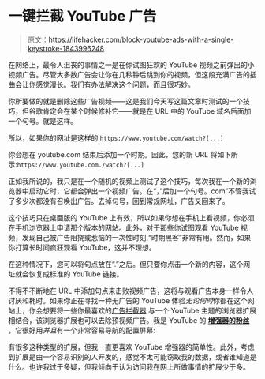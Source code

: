 # 一键拦截 YouTube 广告

> 原文：<https://lifehacker.com/block-youtube-ads-with-a-single-keystroke-1843996248>

在网络上，最令人沮丧的事情之一是在你试图狂欢的 YouTube 视频之前弹出的小视频广告。尽管大多数广告会让你在几秒钟后跳到你的视频，但这段充满广告的插曲会让你感觉漫长。我们有办法解决这个问题，而且很巧妙。



你所要做的就是删除这些广告视频——这是我们今天写这篇文章时测试的一个技巧，但谷歌肯定会在某个时候修补它——就是在 URL 中的 YouTube 域名后面加一个句号。就是这样。

所以，如果你的网址是这样的:`https://www.youtube.com/watch?[...]`

你会想在 youtube.com 结束后添加一个时期。因此，您的新 URL 将如下所示:`https://www.youtube.com./watch?[...]`

正如我所说的，我只是在一个随机的视频上测试了这个技巧，每次我在一个新的浏览器中启动它时，它都会弹出一个视频广告。在“，”后加一个句号。com”不管我试了多少次都没有召唤出广告。去掉句号，回到常规网址，广告又回来了。

这个技巧只在桌面版的 YouTube 上有效，所以如果你想在手机上看视频，你必须在手机浏览器上申请那个版本的网站。此外，对于那些你试图观看 YouTube 视频，发现自己被广告阻挠或惹恼的一次性时刻,“时期黑客”非常有用。然而，如果你打算长时间疯狂观看 YouTube，这并不理想。

在这种情况下，您可以将句点放在“.”之后。但只要你点击一个新的内容，这个网址就会恢复成标准的 YouTube 链接。

不得不不断地在 URL 中添加句点来击败视频广告，这将与观看广告本身一样令人讨厌和耗时。如果你正在寻找一种无广告的 YouTube 体验*无论何时*你都在这个网站上，你会想要将一些你最喜欢的[广告拦截器](https://github.com/gorhill/uBlock) 与一个 YouTube 主题的浏览器扩展相结合，该浏览器扩展也可以去除预视频广告。我是 YouTube 的 [**增强器的粉丝**](https://www.mrfdev.com/enhancer-for-youtube) ，它很好用*并且*有一个非常容易导航的配置屏幕:

有很多这种类型的扩展，但我一直更喜欢 YouTube 增强器的简单性。此外，考虑到扩展是由一个容易识别的人开发的，感觉不太可能窃取我的数据，或者谁知道是什么。也许我过于多疑，但我倾向于认为访问我在网上所做事情的扩展少于多。